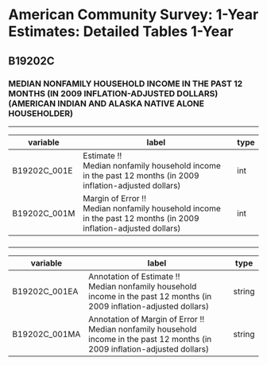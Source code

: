 # American Community Survey: 1-Year Estimates: Detailed Tables 1-Year

## B19202C

### MEDIAN NONFAMILY HOUSEHOLD INCOME IN THE PAST 12 MONTHS (IN 2009 INFLATION-ADJUSTED DOLLARS) (AMERICAN INDIAN AND ALASKA NATIVE ALONE HOUSEHOLDER)

___

| variable | label | type |
| ----- | ----- | ----- |
| B19202C_001E | Estimate !!<br>Median nonfamily household income in the past 12 months (in 2009 inflation-adjusted dollars) | int |
| B19202C_001M | Margin of Error !!<br>Median nonfamily household income in the past 12 months (in 2009 inflation-adjusted dollars) | int |
### 

___

| variable | label | type |
| ----- | ----- | ----- |
| B19202C_001EA | Annotation of Estimate !!<br>Median nonfamily household income in the past 12 months (in 2009 inflation-adjusted dollars) | string |
| B19202C_001MA | Annotation of Margin of Error !!<br>Median nonfamily household income in the past 12 months (in 2009 inflation-adjusted dollars) | string |

